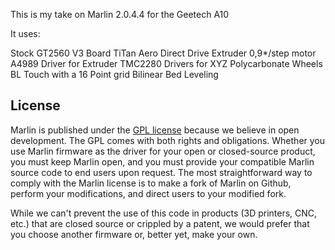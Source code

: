 This is my take on Marlin 2.0.4.4 for the Geetech A10

It uses:

Stock GT2560 V3 Board
TiTan Aero Direct Drive
Extruder 0,9*/step motor
A4989 Driver for Extruder
TMC2280 Drivers for XYZ
Polycarbonate Wheels
BL Touch with a 16 Point grid
Bilinear Bed Leveling



## License

Marlin is published under the [GPL license](/LICENSE) because we believe in open development. The GPL comes with both rights and obligations. Whether you use Marlin firmware as the driver for your open or closed-source product, you must keep Marlin open, and you must provide your compatible Marlin source code to end users upon request. The most straightforward way to comply with the Marlin license is to make a fork of Marlin on Github, perform your modifications, and direct users to your modified fork.

While we can't prevent the use of this code in products (3D printers, CNC, etc.) that are closed source or crippled by a patent, we would prefer that you choose another firmware or, better yet, make your own.
